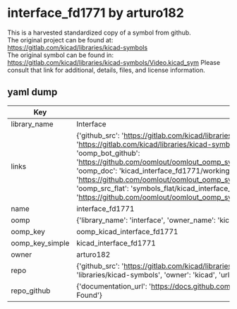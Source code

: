 # interface_fd1771 by arturo182  
This is a harvested standardized copy of a symbol from github.  
The original project can be found at:  
https://gitlab.com/kicad/libraries/kicad-symbols  
The original symbol can be found in:
https://gitlab.com/kicad/libraries/kicad-symbols/Video.kicad_sym
Please consult that link for additional, details, files, and license information.  
## yaml dump  
| Key | Value |  
| --- | --- |  
| library_name | Interface |  
| links | {'github_src': 'https://gitlab.com/kicad/libraries/kicad-symbols/Video.kicad_sym', 'github_src_repo': 'https://gitlab.com/kicad/libraries/kicad-symbols', 'oomp_bot': 'kicad_interface_fd1771/working', 'oomp_bot_github': 'https://github.com/oomlout/oomlout_oomp_symbol_bot/tree/main/kicad_interface_fd1771/working', 'oomp_doc': 'kicad_interface_fd1771/working', 'oomp_doc_github': 'https://github.com/oomlout/oomlout_oomp_symbol_doc/tree/main/kicad_interface_fd1771/working', 'oomp_src_flat': 'symbols_flat/kicad_interface_fd1771/working', 'oomp_src_flat_github': 'https://github.com/oomlout/oomlout_oomp_symbol_src/tree/main/kicad_interface_fd1771/working'} |  
| name | interface_fd1771 |  
| oomp | {'library_name': 'interface', 'owner_name': 'kicad', 'symbol_name': 'interface_fd1771'} |  
| oomp_key | oomp_kicad_interface_fd1771 |  
| oomp_key_simple | kicad_interface_fd1771 |  
| owner | arturo182 |  
| repo | {'github_src': 'https://gitlab.com/kicad/libraries/kicad-symbols/Video.kicad_sym', 'name': 'libraries/kicad-symbols', 'owner': 'kicad', 'url': 'https://gitlab.com/kicad/libraries/kicad-symbols'} |  
| repo_github | {'documentation_url': 'https://docs.github.com/rest/repos/repos#get-a-repository', 'message': 'Not Found'} |  

